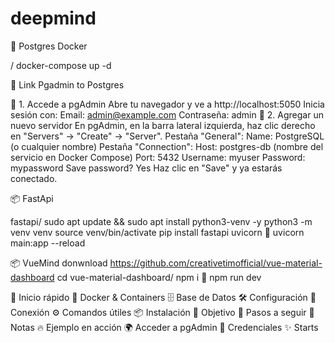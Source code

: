 # deepmind

🐳 Postgres Docker

/
docker-compose up -d

📝 Link Pgadmin to Postgres

📌 1. Accede a pgAdmin
Abre tu navegador y ve a http://localhost:5050
Inicia sesión con:
Email: admin@example.com
Contraseña: admin
📌 2. Agregar un nuevo servidor
En pgAdmin, en la barra lateral izquierda, haz clic derecho en "Servers" → "Create" → "Server".
Pestaña "General":
Name: PostgreSQL (o cualquier nombre)
Pestaña "Connection":
Host: postgres-db (nombre del servicio en Docker Compose)
Port: 5432
Username: myuser
Password: mypassword
Save password? Yes
Haz clic en "Save" y ya estarás conectado.


📦 FastApi

fastapi/
sudo apt update && sudo apt install python3-venv -y
python3 -m venv venv
source venv/bin/activate
pip install fastapi uvicorn
🚀
uvicorn main:app --reload


📦 VueMind
donwnload https://github.com/creativetimofficial/vue-material-dashboard
cd vue-material-dashboard/
npm i
🚀 
npm run dev






🚀 Inicio rápido
🐳 Docker & Containers
🗄️ Base de Datos
🛠️ Configuración
🔗 Conexión
⚙️ Comandos útiles
📦 Instalación
🎯 Objetivo
📌 Pasos a seguir
📝 Notas
🔥 Ejemplo en acción
🌍 Acceder a pgAdmin
🔑 Credenciales
✨ Starts